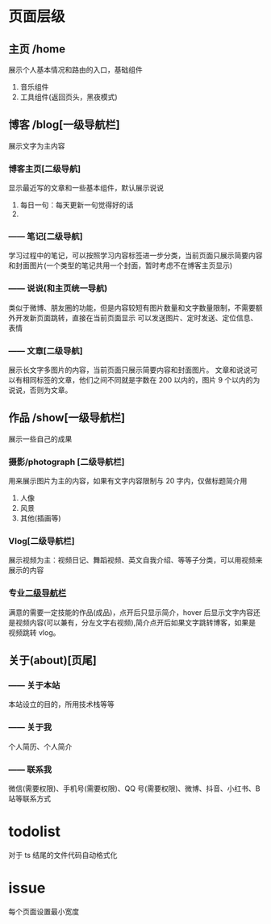 # 页面层级

## 主页 /home

展示个人基本情况和路由的入口，基础组件

1. 音乐组件
2. 工具组件(返回页头，黑夜模式)

## 博客 /blog[一级导航栏]

展示文字为主内容

### 博客主页[二级导航]

显示最近写的文章和一些基本组件，默认展示说说

1. 每日一句：每天更新一句觉得好的话
2.

### —— 笔记[二级导航]

学习过程中的笔记，可以按照学习内容标签进一步分类，当前页面只展示简要内容和封面图片(一个类型的笔记共用一个封面，暂时考虑不在博客主页显示)

### —— 说说(和主页统一导航)

类似于微博、朋友圈的功能，但是内容较短有图片数量和文字数量限制，不需要额外开发新页面跳转，直接在当前页面显示
可以发送图片、定时发送、定位信息、表情

### —— 文章[二级导航]

展示长文字多图片的内容，当前页面只展示简要内容和封面图片。
文章和说说可以有相同标签的文章，他们之间不同就是字数在 200 以内的，图片 9 个以内的为说说，否则为文章。

## 作品 /show[一级导航栏]

展示一些自己的成果

### 摄影/photograph [二级导航栏]

用来展示图片为主的内容，如果有文字内容限制与 20 字内，仅做标题简介用

1. 人像
2. 风景
3. 其他(插画等)

### Vlog[二级导航栏]

展示视频为主：视频日记、舞蹈视频、英文自我介绍、等等子分类，可以用视频来展示的内容

### 专业[二级导航栏](暂定)

满意的需要一定技能的作品(成品)，点开后只显示简介，hover 后显示文字内容还是视频内容(可以兼有，分左文字右视频),简介点开后如果文字跳转博客，如果是视频跳转 vlog。

## 关于(about)[页尾]

### —— 关于本站

本站设立的目的，所用技术栈等等

### —— 关于我

个人简历、个人简介

### —— 联系我

微信(需要权限)、手机号(需要权限)、QQ 号(需要权限)、微博、抖音、小红书、B 站等联系方式

# todolist

对于 ts 结尾的文件代码自动格式化

# issue

每个页面设置最小宽度
